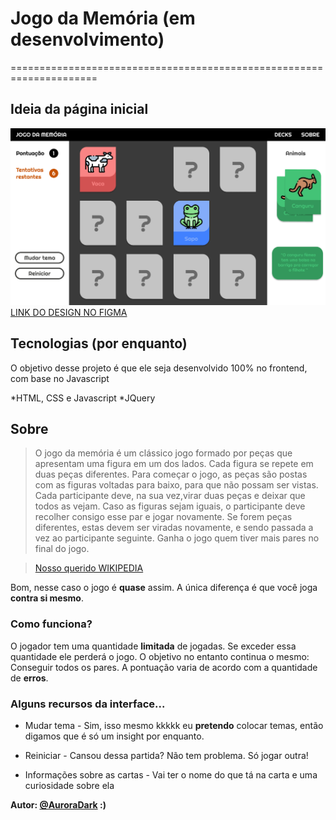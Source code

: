 # Jogo da Memória (em desenvolvimento)
=====================================================================

## Ideia da página inicial
![index.html](public/src/paginainicial.png)
[LINK DO DESIGN NO FIGMA](https://www.figma.com/file/x71PJgN77PFRs6JRUFQwFa/Jogo-da-Mem%C3%B3ria?node-id=0%3A1)

## Tecnologias (por enquanto)

O objetivo desse projeto é que ele seja desenvolvido 100% no frontend, com base no Javascript

*HTML, CSS e Javascript
*JQuery

## Sobre
 
>O jogo da memória é um clássico jogo formado por peças que apresentam uma figura em um dos lados. Cada figura se repete em duas peças diferentes. Para começar o jogo, as peças são postas com as figuras voltadas para baixo, para que não possam ser vistas. Cada participante deve, na sua vez,virar duas peças e deixar que todos as vejam. Caso as figuras sejam iguais, o participante deve recolher consigo esse par e jogar novamente. Se forem peças diferentes, estas devem ser viradas novamente, e sendo passada a vez ao participante seguinte. Ganha o jogo quem tiver mais pares no final do jogo.

>[Nosso querido WIKIPEDIA](https://pt.wikipedia.org/wiki/Jogo_de_mem%C3%B3ria)

Bom, nesse caso o jogo é **quase** assim. A única diferença é que você joga **contra si mesmo**.

### Como funciona?

O jogador tem uma quantidade **limitada** de jogadas. Se exceder essa quantidade ele perderá o jogo. 
O objetivo no entanto continua o mesmo: Conseguir todos os pares. A pontuação varia de acordo com a quantidade de **erros**.

### Alguns recursos da interface...

* Mudar tema - Sim, isso mesmo kkkkk eu **pretendo** colocar temas, então digamos que é só um insight por enquanto.

* Reiniciar - Cansou dessa partida? Não tem problema. Só jogar outra!

* Informações sobre as cartas - Vai ter o nome do que tá na carta e uma curiosidade sobre ela

**Autor: [@AuroraDark](https://github.com/AuroraDark) :)** 
